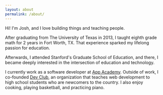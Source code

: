 ```yaml
---
layout: about
permalink: /about/
---
```


Hi! I'm Josh, and I love building things and teaching people.

After graduating from The University of Texas in 2013, I taught eighth grade
math for 2 years in Fort Worth, TX. That experience sparked my lifelong passion
for education.

Afterwards, I attended Stanford's Graduate School of Education, and there, I
became deeply interested in the intersection of education and technology.

I currently work as a software developer at [App Academy](https://appacademy.io).
Outside of work, I co-founded [Dev Club](https://www.linkedin.com/company/dev-club/),
an organization that teaches web development to high school students who are
newcomers to the country. I also enjoy cooking, playing basketball, and
practicing piano.
